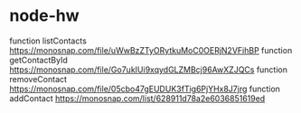 # node-hw

function listContacts https://monosnap.com/file/uWwBzZTyORytkuMoC0OERjN2VFihBP
function getContactById https://monosnap.com/file/Go7ukIUi9xqydGLZMBcj96AwXZJQCs
function removeContact https://monosnap.com/file/05cbo47gEUDUK3fTig6PjYHx8J7jrg
function addContact https://monosnap.com/list/628911d78a2e6036851619ed
